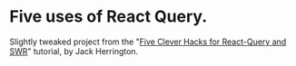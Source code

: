 # Five uses of React Query.

Slightly tweaked project from the "[Five Clever Hacks for React-Query and SWR](https://www.youtube.com/watch?v=JaM2rExmmqs)" tutorial, by Jack Herrington.
